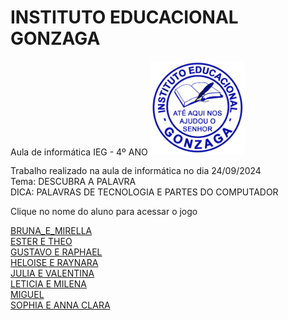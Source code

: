 # INSTITUTO EDUCACIONAL GONZAGA
<html lang="pt-br">

<head>
<meta charset="utf-8">
</head>
Aula de informática IEG - 4º ANO
<img src="LOGO PNG.png" width="30%">

<p>Trabalho realizado na aula de informática no dia 24/09/2024<br>
Tema: DESCUBRA A PALAVRA<br>
DICA: PALAVRAS DE TECNOLOGIA E PARTES DO COMPUTADOR<br>

Clique no nome do aluno para acessar o jogo</p>
<a href="https://silvalaine.github.io/4-ano_IEG/BRUNA_E_MIRELLA/">BRUNA_E_MIRELLA</a><br>
<a href="https://silvalaine.github.io/4-ano_IEG/ESTER_E_THEO/">ESTER E THEO</a><br>
<a href="https://silvalaine.github.io/4-ano_IEG/GUSTAVO_E_RAPHAEL/">GUSTAVO E RAPHAEL</a><br>
<a href="https://silvalaine.github.io/4-ano_IEG/HELOISE_E_RAYNARA/">HELOISE E RAYNARA</a><br>
<a href="https://silvalaine.github.io/4-ano_IEG/JULIA_E_VALENTINA/">JULIA E VALENTINA</a><br>
<a href="https://silvalaine.github.io/4-ano_IEG/LETICIA_E_MILENA/">LETICIA E MILENA</a><br>
<a href="https://silvalaine.github.io/4-ano_IEG/MIGUEL/">MIGUEL</a><br>
<a href="https://silvalaine.github.io/4-ano_IEG/SOPHIA_E_ANNA_CLARA/">SOPHIA E ANNA CLARA</a><br>


